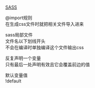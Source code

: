 [SASS](https://www.sass.hk/guide/)

@import规则  
在生成css文件时就把相关文件导入进来  

sass局部文件  
文件名以下划线开头  
不会在编译时单独编译这个文件输出css  

反复声明一个变量  
只有最后一处声明有效且它会覆盖前边的值

默认变量值  
!default  
